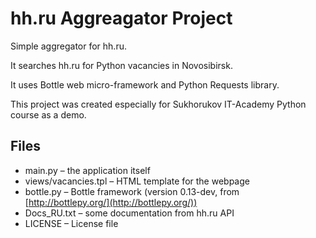 # hh.ru Aggreagator Project
Simple aggregator for hh.ru.

It searches hh.ru for Python vacancies in Novosibirsk.

It uses Bottle web micro-framework and Python Requests library.

This project was created especially for Sukhorukov IT-Academy Python course as a demo.

## Files
* main.py – the application itself
* views/vacancies.tpl – HTML template for the webpage
* bottle.py – Bottle framework (version 0.13-dev, from [http://bottlepy.org/](http://bottlepy.org/))
* Docs_RU.txt – some documentation from hh.ru API
* LICENSE – License file
